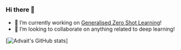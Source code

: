 ### Hi there 👋

- 🔭 I’m currently working on [Generalised Zero Shot Learning](https://github.com/advaitkumar3107/Generalised-Zero-Shot-Learning)!
- 👯 I’m looking to collaborate on anything related to deep learning!

[![Advait's GitHub stats](https://github-readme-stats.vercel.app/api?username=advaitkumar3107&show_icons=true)]

